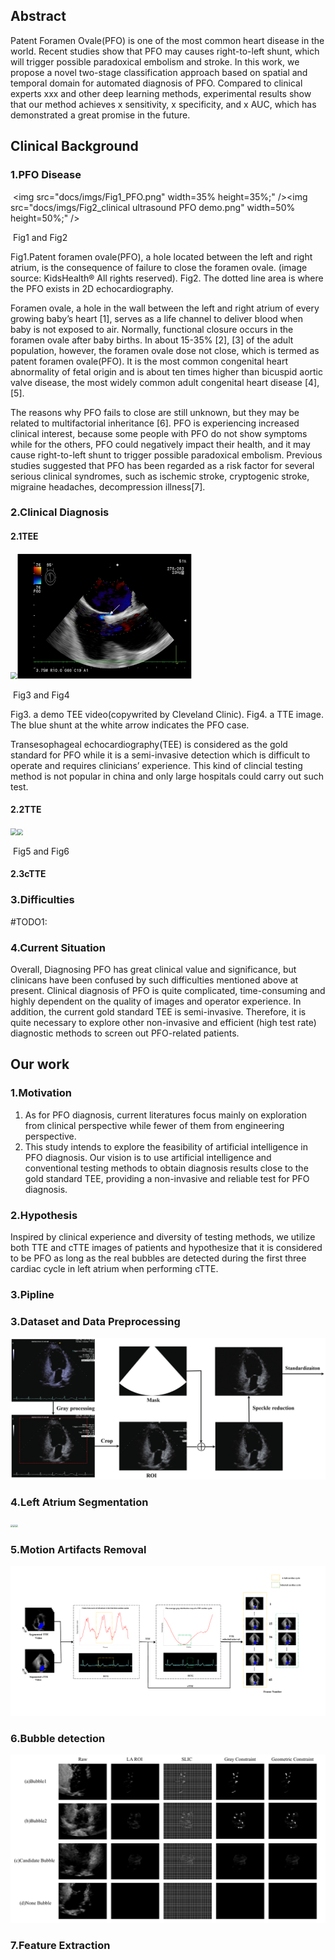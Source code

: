 

Abstract 
-------

Patent Foramen Ovale(PFO) is one of the most common heart disease in the world. Recent studies show that PFO may causes right-to-left shunt, which will trigger possible paradoxical embolism and stroke. In this work, we propose a novel two-stage classification approach based on spatial and temporal domain for automated diagnosis of PFO. Compared to clinical experts xxx and other deep learning methods, experimental results show that our method achieves x sensitivity, x specificity, and x AUC, which has demonstrated a great promise in the future.

Clinical Background 
-------

### 1.PFO Disease

​                             <img src="docs/imgs/Fig1_PFO.png" width=35% height=35%;" /><img src="docs/imgs/Fig2_clinical ultrasound PFO demo.png" width=50% height=50%;" />

​																					Fig1 and Fig2

Fig1.Patent foramen ovale(PFO), a hole located between the left and right atrium, is the consequence of failure to close the foramen ovale. (image source: KidsHealth® All rights reserved). Fig2. The dotted line area is where the PFO exists in 2D echocardiography.

Foramen ovale, a hole in the wall between the left and right atrium of every growing baby’s heart [1], serves as a life channel to deliver blood when baby is not exposed to air. Normally, functional closure occurs in the foramen ovale after baby births. In about 15-35% [2], [3] of the adult population, however, the foramen ovale dose not close, which is termed as patent foramen ovale(PFO). It is the most common congenital heart abnormality of fetal origin and is about ten times higher than bicuspid aortic valve disease, the most widely common adult congenital heart disease [4], [5].

The reasons why PFO fails to close are still unknown, but they may be related to multifactorial inheritance [6]. PFO is experiencing increased clinical interest, because some people with PFO do not show symptoms while for the others, PFO could negatively impact their health, and it may cause right-to-left shunt to trigger possible paradoxical embolism. Previous studies suggested that PFO has been regarded as a risk factor for several serious clinical syndromes, such as ischemic stroke, cryptogenic stroke, migraine headaches, decompression illness[7].

### 2.Clinical Diagnosis

#### 2.1TEE

​                              <img src="docs/imgs/Fig4_Video_TEE.mp4" style="zoom:68%;"/><img src="docs/imgs/Fig3_TEE.png" style="zoom:60%;" />

​                                                                          Fig3 and Fig4

Fig3. a demo TEE video(copywrited by Cleveland Clinic). Fig4.  a TTE image. The blue shunt at the white arrow indicates the PFO case.

Transesophageal echocardiography(TEE) is considered as the gold standard for PFO while it is a semi-invasive detection which is difficult to operate and requires clinicians’ experience.  This kind of clincial testing method is not popular in china and only large hospitals could carry out such test.



#### 2.2TTE

​                              <img src="docs/imgs/Fig4_TTE.gif" style="zoom:68%;" /><img src="docs/imgs/Fig5_TTE.png" style="zoom:60%;" />

​                                                                          Fig5 and Fig6





#### 2.3cTTE



### 3.Difficulties



#TODO1:



### 4.Current Situation

Overall, Diagnosing PFO has great clinical value and significance, but clinicans have been confused by such difficulties mentioned above at present. Clinical diagnosis of PFO is quite complicated, time-consuming and highly dependent on the quality of images and operator experience. In addition, the current gold standard TEE is semi-invasive. Therefore, it is quite necessary to explore other non-invasive and efficient (high test rate) diagnostic methods to screen out PFO-related patients. 



## Our work

### 1.Motivation

1) As for PFO diagnosis, current literatures focus mainly on exploration from clinical perspective while fewer of them from engineering perspective.
2) This study intends to explore the feasibility of artificial intelligence in PFO diagnosis. Our vision is to use artificial intelligence and conventional testing methods to obtain diagnosis results close to the gold standard TEE, providing a non-invasive and reliable test for PFO diagnosis.

### 2.Hypothesis

Inspired by clinical experience and diversity of testing methods, we utilize both TTE and cTTE images of patients and hypothesize that it is considered to be PFO as long as the real bubbles are detected during the first three cardiac cycle in left atrium when performing cTTE.

### 3.Pipline



### 3.Dataset and Data Preprocessing

<img src="docs/imgs/preprocessing.pdf" style="zoom:68%;" />

### 4.Left Atrium Segmentation

​    <img src="docs/imgs/Video_bubble_viusalization_good.mp4" style="zoom:25%;" /><img src="docs/imgs/Video_bubble_viusalization_excellent.mp4" style="zoom:25%;" /><img src="docs/imgs/Video_bubble_viusalization_bad.mp4" style="zoom:25%;" />

### 5.Motion Artifacts Removal

<img src="docs/imgs/Motion artifacts removal.pdf" style="zoom:80%;" />

### 6.Bubble detection

<img src="docs/imgs/Fig_SLIC.pdf" style="zoom:150%;" />

### 7.Feature Extraction















